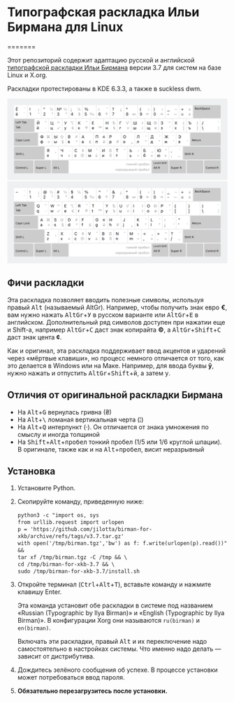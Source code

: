 # Типографская раскладка Ильи Бирмана для Linux
=======

Этот репозиторий содержит адаптацию русской и английской [типографской раскладки Ильи Бирмана](http://ilyabirman.ru/projects/typography-layout/) версии 3.7 для систем на базе Linux и X.org.

Раскладки протестированы в KDE 6.3.3, а также в suckless dwm.

![Снимок экрана](screenshots/rubirman.png)
![Снимок экрана](screenshots/enbirman.png)

## Фичи раскладки

Эта раскладка позволяет вводить полезные символы, используя правый <kbd>Alt</kbd> (называемый AltGr). Например, чтобы получить знак евро **€**, вам нужно нажать <kbd>AltGr</kbd>+<kbd>У</kbd> в русском варианте или <kbd>AltGr</kbd>+<kbd>E</kbd> в английском. Дополнительный ряд символов доступен при нажатии еще и Shift-а, например <kbd>AltGr</kbd>+<kbd>С</kbd> даст знак копирайта **©**, а <kbd>AltGr</kbd>+<kbd>Shift</kbd>+<kbd>С</kbd> даст знак цента **¢**.

Как и оригинал, эта раскладка поддерживает ввод акцентов и ударений через «мёртвые клавиши», но процесс немного отличается от того, как это делается в Windows или на Маке. Например, для ввода буквы **ў**, нужно нажать и отпустить <kbd>AltGr</kbd>+<kbd>Shift</kbd>+<kbd>й</kbd>, а затем <kbd>у</kbd>.

## Отличия от оригинальной раскладки Бирмана

- На <kbd>Alt</kbd>+<kbd>G</kbd> вернулась гривна (₴)
- На <kbd>Alt</kbd>+<kbd>\\</kbd> ломаная вертикальная черта (¦)
- На <kbd>Alt</kbd>+<kbd>Q</kbd> интерпункт (·). Он отличается от знака умножения по смыслу и иногда толщиной
- На <kbd>Shift</kbd>+<kbd>Alt</kbd>+<kbd>пробел</kbd> тонкий пробел (1/5 или 1/6 круглой шпации). В оригинале, также как и на <kbd>Alt</kbd>+<kbd>пробел</kbd>, висит неразрывный

## Установка

1. Установите Python.

2. Скопируйте команду, приведенную ниже:

    ```
    python3 -c "import os, sys
    from urllib.request import urlopen
    p = 'https://github.com/jilotta/birman-for-xkb/archive/refs/tags/v3.7.tar.gz'
    with open('/tmp/birman.tgz','bw') as f: f.write(urlopen(p).read())" &&
    tar xf /tmp/birman.tgz -C /tmp && \
    cd /tmp/birman-for-xkb-3.7 && \
    sudo /tmp/birman-for-xkb-3.7/install.sh
    ```

3. Откройте терминал (<kbd>Ctrl</kbd>+<kbd>Alt</kbd>+<kbd>T</kbd>), вставьте команду и нажмите клавишу Enter.

    Эта команда установит обе раскладки в системе под названием «Russian (Typographic by Ilya Birman)» и «English (Typographic by Ilya Birman)». В конфигурации Xorg они называются `ru(birman)` и `en(birman)`.
    
    Включать эти раскладки, правый <kbd>Alt</kbd> и их переключение надо самостоятельно в настройках системы. Что именно надо делать — зависит от дистрибутива.

4. Дождитесь зелёного сообщения об успехе. В процессе установки может потребоваться ввод пароля.

5. **Обязательно перезагрузитесь после установки.**

